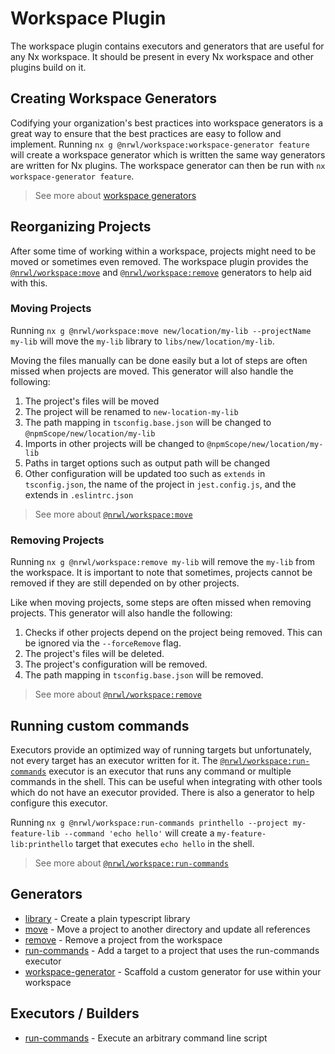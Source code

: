 # Workspace Plugin

The workspace plugin contains executors and generators that are useful for any Nx workspace. It should be present in every Nx workspace and other plugins build on it.

## Creating Workspace Generators

Codifying your organization's best practices into workspace generators is a great way to ensure that the best practices are easy to follow and implement. Running `nx g @nrwl/workspace:workspace-generator feature` will create a workspace generator which is written the same way generators are written for Nx plugins. The workspace generator can then be run with `nx workspace-generator feature`.

> See more about [workspace generators](/generators/workspace-generators)

## Reorganizing Projects

After some time of working within a workspace, projects might need to be moved or sometimes even removed.
The workspace plugin provides the [`@nrwl/workspace:move`](/workspace/move) and [`@nrwl/workspace:remove`](/workspace/remove) generators to help aid with this.

### Moving Projects

Running `nx g @nrwl/workspace:move new/location/my-lib --projectName my-lib` will move the `my-lib` library to `libs/new/location/my-lib`.

Moving the files manually can be done easily but a lot of steps are often missed when projects are moved. This generator will also handle the following:

1. The project's files will be moved
2. The project will be renamed to `new-location-my-lib`
3. The path mapping in `tsconfig.base.json` will be changed to `@npmScope/new/location/my-lib`
4. Imports in other projects will be changed to `@npmScope/new/location/my-lib`
5. Paths in target options such as output path will be changed
6. Other configuration will be updated too such as `extends` in `tsconfig.json`, the name of the project in `jest.config.js`, and the extends in `.eslintrc.json`

> See more about [`@nrwl/workspace:move`](/workspace/move)

### Removing Projects

Running `nx g @nrwl/workspace:remove my-lib` will remove the `my-lib` from the workspace. It is important to note that sometimes, projects cannot be removed if they are still depended on by other projects.

Like when moving projects, some steps are often missed when removing projects. This generator will also handle the following:

1. Checks if other projects depend on the project being removed. This can be ignored via the `--forceRemove` flag.
2. The project's files will be deleted.
3. The project's configuration will be removed.
4. The path mapping in `tsconfig.base.json` will be removed.

> See more about [`@nrwl/workspace:remove`](/workspace/remove)

## Running custom commands

Executors provide an optimized way of running targets but unfortunately, not every target has an executor written for it. The [`@nrwl/workspace:run-commands`](/workspace/run-commands-executor) executor is an executor that runs any command or multiple commands in the shell. This can be useful when integrating with other tools which do not have an executor provided. There is also a generator to help configure this executor.

Running `nx g @nrwl/workspace:run-commands printhello --project my-feature-lib --command 'echo hello'` will create a `my-feature-lib:printhello` target that executes `echo hello` in the shell.

> See more about [`@nrwl/workspace:run-commands`](/workspace/run-commands-executor)

## Generators

- [library](/workspace/library) - Create a plain typescript library
- [move](/workspace/move) - Move a project to another directory and update all references
- [remove](/workspace/remove) - Remove a project from the workspace
- [run-commands](/workspace/run-commands-generator) - Add a target to a project that uses the run-commands executor
- [workspace-generator](/workspace/workspace-generator) - Scaffold a custom generator for use within your workspace

## Executors / Builders

- [run-commands](/workspace/run-commands-executor) - Execute an arbitrary command line script

